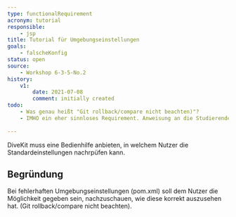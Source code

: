 ```yaml
---
type: functionalRequirement
acronym: tutorial
responsible: 
    - jsp
title: Tutorial für Umgebungseinstellungen
goals: 
    - falscheKonfig
status: open
source:
    - Workshop 6-3-5-No.2
history:
    v1:
        date: 2021-07-08
        comment: initially created
todo: 
    - Was genau heißt "Git rollback/compare nicht beachten)"?
    - IMHO ein eher sinnloses Requirement. Anweisung an die Studierenden bzgl. pom.xml ist GANZ einfach - "Finger weg" 
    
---
```


DiveKit muss eine Bedienhilfe anbieten, in welchem Nutzer die Standardeinstellungen nachrpüfen kann.

## Begründung

Bei fehlerhaften Umgebungseinstellungen (pom.xml) soll dem Nutzer die Möglichkeit gegeben sein, nachzuschauen, wie diese korrekt auszusehen hat.
(Git rollback/compare nicht beachten).
